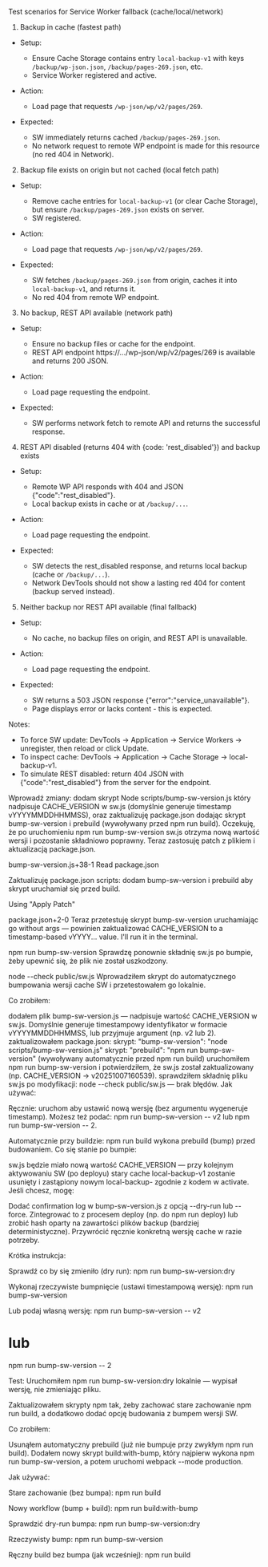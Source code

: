 Test scenarios for Service Worker fallback (cache/local/network)

1) Backup in cache (fastest path)

- Setup:
  - Ensure Cache Storage contains entry `local-backup-v1` with keys `/backup/wp-json.json`, `/backup/pages-269.json`, etc.
  - Service Worker registered and active.

- Action:
  - Load page that requests `/wp-json/wp/v2/pages/269`.

- Expected:
  - SW immediately returns cached `/backup/pages-269.json`.
  - No network request to remote WP endpoint is made for this resource (no red 404 in Network).


2) Backup file exists on origin but not cached (local fetch path)

- Setup:
  - Remove cache entries for `local-backup-v1` (or clear Cache Storage), but ensure `/backup/pages-269.json` exists on server.
  - SW registered.

- Action:
  - Load page that requests `/wp-json/wp/v2/pages/269`.

- Expected:
  - SW fetches `/backup/pages-269.json` from origin, caches it into `local-backup-v1`, and returns it.
  - No red 404 from remote WP endpoint.


3) No backup, REST API available (network path)

- Setup:
  - Ensure no backup files or cache for the endpoint.
  - REST API endpoint https://.../wp-json/wp/v2/pages/269 is available and returns 200 JSON.

- Action:
  - Load page requesting the endpoint.

- Expected:
  - SW performs network fetch to remote API and returns the successful response.


4) REST API disabled (returns 404 with {code: 'rest_disabled'}) and backup exists

- Setup:
  - Remote WP API responds with 404 and JSON {"code":"rest_disabled"}.
  - Local backup exists in cache or at `/backup/...`.

- Action:
  - Load page requesting the endpoint.

- Expected:
  - SW detects the rest_disabled response, and returns local backup (cache or `/backup/...`).
  - Network DevTools should not show a lasting red 404 for content (backup served instead).


5) Neither backup nor REST API available (final fallback)

- Setup:
  - No cache, no backup files on origin, and REST API is unavailable.

- Action:
  - Load page requesting the endpoint.

- Expected:
  - SW returns a 503 JSON response {"error":"service_unavailable"}.
  - Page displays error or lacks content - this is expected.


Notes:
- To force SW update: DevTools -> Application -> Service Workers -> unregister, then reload or click Update.
- To inspect cache: DevTools -> Application -> Cache Storage -> local-backup-v1.
- To simulate REST disabled: return 404 JSON with {"code":"rest_disabled"} from the server for the endpoint.






Wprowadź zmiany: dodam skrypt Node scripts/bump-sw-version.js który nadpisuje CACHE_VERSION w sw.js (domyślnie generuje timestamp vYYYYMMDDHHMMSS), oraz zaktualizuję package.json dodając skrypt bump-sw-version i prebuild (wywoływany przed npm run build). Oczekuję, że po uruchomieniu npm run bump-sw-version sw.js otrzyma nową wartość wersji i pozostanie składniowo poprawny. Teraz zastosuję patch z plikiem i aktualizacją package.json.

bump-sw-version.js+38-1
Read package.json

Zaktualizuję package.json scripts: dodam bump-sw-version i prebuild aby skrypt uruchamiał się przed build.

Using "Apply Patch"

package.json+2-0
Teraz przetestuję skrypt bump-sw-version uruchamiając go without args — powinien zaktualizować CACHE_VERSION to a timestamp-based vYYYY... value. I'll run it in the terminal.


npm run bump-sw-version
Sprawdzę ponownie składnię sw.js po bumpie, żeby upewnić się, że plik nie został uszkodzony.


node --check public/sw.js
Wprowadziłem skrypt do automatycznego bumpowania wersji cache SW i przetestowałem go lokalnie.

Co zrobiłem:

dodałem plik bump-sw-version.js — nadpisuje wartość CACHE_VERSION w sw.js. Domyślnie generuje timestampowy identyfikator w formacie vYYYYMMDDHHMMSS, lub przyjmuje argument (np. v2 lub 2).
zaktualizowałem package.json:
skrypt: "bump-sw-version": "node scripts/bump-sw-version.js"
skrypt: "prebuild": "npm run bump-sw-version" (wywoływany automatycznie przed npm run build)
uruchomiłem npm run bump-sw-version i potwierdziłem, że sw.js został zaktualizowany (np. CACHE_VERSION → v20251007160539).
sprawdziłem składnię pliku sw.js po modyfikacji: node --check public/sw.js — brak błędów.
Jak używać:

Ręcznie: uruchom
aby ustawić nową wersję (bez argumentu wygeneruje timestamp). Możesz też podać: npm run bump-sw-version -- v2 lub npm run bump-sw-version -- 2.

Automatycznie przy buildzie: npm run build wykona prebuild (bump) przed budowaniem.
Co się stanie po bumpie:

sw.js będzie miało nową wartość CACHE_VERSION — przy kolejnym aktywowaniu SW (po deployu) stary cache local-backup-v1 zostanie usunięty i zastąpiony nowym local-backup-<newversion> zgodnie z kodem w activate.
Jeśli chcesz, mogę:

Dodać confirmation log w bump-sw-version.js z opcją --dry-run lub --force.
Zintegrować to z procesem deploy (np. do npm run deploy) lub zrobić hash oparty na zawartości plików backup (bardziej deterministyczne).
Przywrócić ręcznie konkretną wersję cache w razie potrzeby.




Krótka instrukcja:

Sprawdź co by się zmieniło (dry run):
npm run bump-sw-version:dry

Wykonaj rzeczywiste bumpnięcie (ustawi timestampową wersję):
npm run bump-sw-version

Lub podaj własną wersję:
npm run bump-sw-version -- v2
# lub
npm run bump-sw-version -- 2

Test:
Uruchomiłem npm run bump-sw-version:dry lokalnie — wypisał wersję, nie zmieniając pliku.






Zaktualizowałem skrypty npm tak, żeby zachować stare zachowanie npm run build, a dodatkowo dodać opcję budowania z bumpem wersji SW.

Co zrobiłem:

Usunąłem automatyczny prebuild (już nie bumpuje przy zwykłym npm run build).
Dodałem nowy skrypt build:with-bump, który najpierw wykona npm run bump-sw-version, a potem uruchomi webpack --mode production.

Jak używać:

Stare zachowanie (bez bumpa):
npm run build

Nowy workflow (bump + build):
npm run build:with-bump

Sprawdzić dry-run bumpa:
npm run bump-sw-version:dry

Rzeczywisty bump:
npm run bump-sw-version

Ręczny build bez bumpa (jak wcześniej):
npm run build
